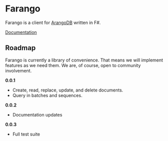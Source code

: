 # Farango

Farango is a client for [ArangoDB](https://arangodb.com/) written in F#.

[Documentation](https://anthonyshull.github.io/Farango)

## Roadmap

Farango is currently a library of convenience.
That means we will implement features as we need them.
We are, of course, open to community involvement.

**0.0.1**

* Create, read, replace, update, and delete documents.
* Query in batches and sequences.

**0.0.2**

* Documentation updates

**0.0.3**

* Full test suite